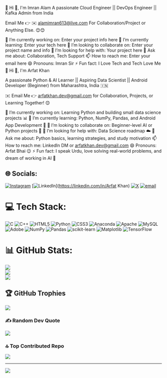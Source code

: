 💫 Hi 👋, I'm Imran Alam
A passionate Cloud Engineer || DevOps Engineer || Kafka Admin from India

Email Me 👉 ✉️ alamimran613@live.com For Collaboration/Project or Anything Else. 😊😊

🔭 I’m currently working on: Enter your project info here
🌱 I’m currently learning: Enter your tech here
👯 I’m looking to collaborate on: Enter your project name and info
🤔 I’m looking for help with: Your project here
💬 Ask me about: Collaboration, Tech Support
📫 How to reach me: Enter your email here
😄 Pronouns: Imran Sir
⚡ Fun fact: I Love Tech and Tech Love Me
💫 Hi 👋, I'm Arfat Khan

A passionate Python & AI Learner || Aspiring Data Scientist || Android Developer (Beginner) from Maharashtra, India 🇮🇳

✉️ Email Me 👉 arfatkhan.dev@gmail.com for Collaboration, Projects, or Learning Together! 😊

🔭 I’m currently working on: Learning Python and building small data science projects 📊
🌱 I’m currently learning: Python, NumPy, Pandas, and Android App Development 📱
👯 I’m looking to collaborate on: Beginner-level AI or Python projects 🤝
🤔 I’m looking for help with: Data Science roadmap  ☁️
💬 Ask me about: Python basics, learning strategies, and study motivation
📫 How to reach me: LinkedIn DM or arfatkhan.dev@gmail.com
😄 Pronouns: Arfat Bhai 😉
⚡ Fun fact: I speak Urdu, love solving real-world problems, and dream of working in AI 🚀


## 🌐 Socials:
[![Instagram](https://img.shields.io/badge/Instagram-%23E4405F.svg?logo=Instagram&logoColor=white)](https://instagram.com/arfatkhan528) [![LinkedIn](https://img.shields.io/badge/LinkedIn-%230077B5.svg?logo=linkedin&logoColor=white)](https://linkedin.com/in/Arfat Khan) [![X](https://img.shields.io/badge/X-black.svg?logo=X&logoColor=white)](https://x.com/Arfatkhan528) [![email](https://img.shields.io/badge/Email-D14836?logo=gmail&logoColor=white)](mailto:arfatkhan6212@gmail.com) 

# 💻 Tech Stack:
![C](https://img.shields.io/badge/c-%2300599C.svg?style=for-the-badge&logo=c&logoColor=white) ![C++](https://img.shields.io/badge/c++-%2300599C.svg?style=for-the-badge&logo=c%2B%2B&logoColor=white) ![HTML5](https://img.shields.io/badge/html5-%23E34F26.svg?style=for-the-badge&logo=html5&logoColor=white) ![Python](https://img.shields.io/badge/python-3670A0?style=for-the-badge&logo=python&logoColor=ffdd54) ![CSS3](https://img.shields.io/badge/css3-%231572B6.svg?style=for-the-badge&logo=css3&logoColor=white) ![Anaconda](https://img.shields.io/badge/Anaconda-%2344A833.svg?style=for-the-badge&logo=anaconda&logoColor=white) ![Apache](https://img.shields.io/badge/apache-%23D42029.svg?style=for-the-badge&logo=apache&logoColor=white) ![MySQL](https://img.shields.io/badge/mysql-4479A1.svg?style=for-the-badge&logo=mysql&logoColor=white) ![Adobe](https://img.shields.io/badge/adobe-%23FF0000.svg?style=for-the-badge&logo=adobe&logoColor=white) ![NumPy](https://img.shields.io/badge/numpy-%23013243.svg?style=for-the-badge&logo=numpy&logoColor=white) ![Pandas](https://img.shields.io/badge/pandas-%23150458.svg?style=for-the-badge&logo=pandas&logoColor=white) ![scikit-learn](https://img.shields.io/badge/scikit--learn-%23F7931E.svg?style=for-the-badge&logo=scikit-learn&logoColor=white) ![Matplotlib](https://img.shields.io/badge/Matplotlib-%23ffffff.svg?style=for-the-badge&logo=Matplotlib&logoColor=black) ![TensorFlow](https://img.shields.io/badge/TensorFlow-%23FF6F00.svg?style=for-the-badge&logo=TensorFlow&logoColor=white)
# 📊 GitHub Stats:
![](https://github-readme-stats.vercel.app/api?username=arfatkhann&theme=dark&hide_border=false&include_all_commits=true&count_private=false)<br/>
![](https://nirzak-streak-stats.vercel.app/?user=arfatkhann&theme=dark&hide_border=false)<br/>
![](https://github-readme-stats.vercel.app/api/top-langs/?username=arfatkhann&theme=dark&hide_border=false&include_all_commits=true&count_private=false&layout=compact)

## 🏆 GitHub Trophies
![](https://github-profile-trophy.vercel.app/?username=arfatkhann&theme=radical&no-frame=false&no-bg=true&margin-w=4)

### ✍️ Random Dev Quote
![](https://quotes-github-readme.vercel.app/api?type=horizontal&theme=radical)

### 🔝 Top Contributed Repo
![](https://github-contributor-stats.vercel.app/api?username=arfatkhann&limit=5&theme=dark&combine_all_yearly_contributions=true)

---
[![](https://visitcount.itsvg.in/api?id=arfatkhann&icon=0&color=0)](https://visitcount.itsvg.in)

<!-- Proudly created with GPRM ( https://gprm.itsvg.in ) -->
